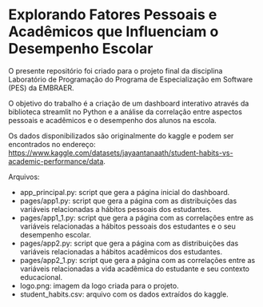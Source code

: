 # Explorando Fatores Pessoais e Acadêmicos que Influenciam o Desempenho Escolar

O presente repositório foi criado para o projeto final da disciplina Laboratório de Programação do Programa de Especialização em Software (PES) da EMBRAER.

O objetivo do trabalho é a criação de um dashboard interativo através da biblioteca streamlit no Python e a análise da correlação entre aspectos pessoais e acadêmicos e o desempenho dos alunos na escola.

Os dados disponibilizados são originalmente do kaggle e podem ser encontrados no endereço: https://www.kaggle.com/datasets/jayaantanaath/student-habits-vs-academic-performance/data.

Arquivos:

- app_principal.py: script que gera a página inicial do dashboard.
- pages/app1.py: script que gera a página com as distribuições das variáveis relacionadas a hábitos pessoais dos estudantes.
- pages/app1_1.py: script que gera a página com as correlações entre as variáveis relacionadas a hábitos pessoais dos estudantes e o seu desempenho escolar.
- pages/app2.py: script que gera a página com as distribuições das variáveis relacionadas a hábitos acadêmicos dos estudantes.
- pages/app2_1.py: script que gera a página com as correlações entre as variáveis relacionadas a vida acadêmica do estudante e seu contexto educacional.
- logo.png: imagem da logo criada para o projeto.
- student_habits.csv: arquivo com os dados extraídos do kaggle.
